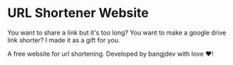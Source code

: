 # URL Shortener Website
You want to share a link but it's too long? You want to make a google drive link shorter? I made it as a gift for you.

A free website for url shortening. Developed by bangjdev with love ♥!
